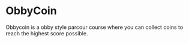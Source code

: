 # ObbyCoin

Obbycoin is a obby style parcour course where you can collect coins to reach the highest score possible. 
